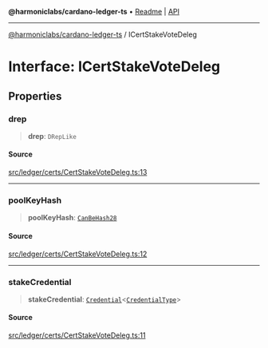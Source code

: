 **@harmoniclabs/cardano-ledger-ts** • [Readme](../Introduction) \| [API](../globals)

***

[@harmoniclabs/cardano-ledger-ts](../Introduction) / ICertStakeVoteDeleg

# Interface: ICertStakeVoteDeleg

## Properties

### drep

> **drep**: `DRepLike`

#### Source

[src/ledger/certs/CertStakeVoteDeleg.ts:13](https://github.com/HarmonicLabs/cardano-ledger-ts/blob/d1659b0/src/ledger/certs/CertStakeVoteDeleg.ts#L13)

***

### poolKeyHash

> **poolKeyHash**: [`CanBeHash28`](../type-aliases/CanBeHash28)

#### Source

[src/ledger/certs/CertStakeVoteDeleg.ts:12](https://github.com/HarmonicLabs/cardano-ledger-ts/blob/d1659b0/src/ledger/certs/CertStakeVoteDeleg.ts#L12)

***

### stakeCredential

> **stakeCredential**: [`Credential`](../classes/Credential)\<[`CredentialType`](../enumerations/CredentialType)\>

#### Source

[src/ledger/certs/CertStakeVoteDeleg.ts:11](https://github.com/HarmonicLabs/cardano-ledger-ts/blob/d1659b0/src/ledger/certs/CertStakeVoteDeleg.ts#L11)
